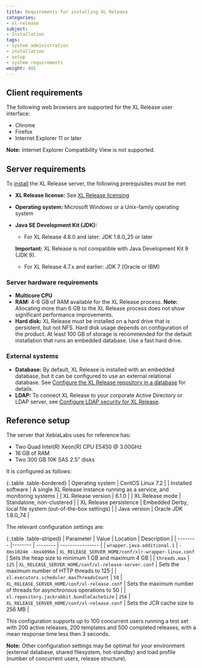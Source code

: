 ```yaml
---
title: Requirements for installing XL Release
categories:
- xl-release
subject:
- Installation
tags:
- system administration
- installation
- setup
- system requirements
weight: 401
---
```


## Client requirements

The following web browsers are supported for the XL Release user interface:

* Chrome
* Firefox
* Internet Explorer 11 or later

**Note:** Internet Explorer Compatibility View is not supported.

## Server requirements

To [install](/xl-release/how-to/install-xl-release.html) the XL Release server, the following prerequisites must be met:

* **XL Release license:** See [XL Release licensing](/xl-release/concept/xl-release-licensing.html)
* **Operating system:** Microsoft Windows or a Unix-family operating system
* **Java SE Development Kit (JDK):**
    * For XL Release 4.8.0 and later: JDK 1.8.0_25 or later

    **Important:** XL Release is not compatible with Java Development Kit 9 (JDK 9).

    * For XL Release 4.7.x and earlier: JDK 7 (Oracle or IBM)

### Server hardware requirements

* **Multicore CPU**
* **RAM:** 4-6 GB of RAM available for the XL Release process. **Note:** Allocating more than 6 GB to the XL Release process does not show significant performance improvements.
* **Hard disk:** XL Release must be installed on a hard drive that is persistent, but not NFS. Hard disk usage depends on configuration of the product. At least 100 GB of storage is recommended for the default installation that runs an embedded database. Use a fast hard drive.

### External systems

* **Database:** By default, XL Release is installed with an embedded database, but it can be configured to use an external relational database. See [Configure the XL Release repository in a database](/xl-release/how-to/configure-the-xl-release-repository-in-a-database.html) for details.
* **LDAP:** To connect XL Release to your corporate Active Directory or LDAP server, see [Configure LDAP security for XL Release](/xl-release/how-to/configure-ldap-security-for-xl-release.html).

## Reference setup

The server that XebiaLabs uses for reference has:

* Two Quad Intel(R) Xeon(R) CPU E5450 @ 3.00GHz
* 16 GB of RAM
* Two 300 GB 10K SAS 2.5" disks

It is configured as follows:

{:.table .table-bordered}
| Operating system | CentOS Linux 7.2 |
| Installed software | A single XL Release instance running as a service, and monitoring systems |
| XL Release version | 6.1.0 |
| XL Release mode | Standalone, non-clustered |
| XL Release persistence | Embedded Derby, local file system (out-of-the-box settings) |
| Java version | Oracle JDK 1.8.0_74 |

The relevant configuration settings are:

{:.table .table-striped}
| Parameter | Value | Location  | Description |
| -------- |-------- | -------- | ---------------- |
| `wrapper.java.additional.1` | `-Xms1024m -Xmx4096m` | `XL_RELEASE_SERVER_HOME/conf/xlr-wrapper-linux.conf` | Sets the heap size to minimum 1 GB and maximum 4 GB |
| `threads.max` | `125` | `XL_RELEASE_SERVER_HOME/conf/xl-release-server.conf` | Sets the maximum number of HTTP threads to 125  |
| `xl.executors.scheduler.maxThreadsCount` | `50` | `XL_RELEASE_SERVER_HOME/conf/xl-release.conf` | Sets the maximum number of threads for asynchronous operations to 50  |
| `xl.repository.jackrabbit.bundleCacheSize` | `256` | `XL_RELEASE_SERVER_HOME/conf/xl-release.conf` | Sets the JCR cache size to 256 MB  |

This configuration supports up to 100 concurrent users running a test set with 200 active releases, 200 templates and 500 completed releases, with a mean response time less then 3 seconds.

**Note:** Other configuration settings may be optimal for your environment (external database, shared filesystem, hot-standby) and load profile (number of concurrent users, release structure).
